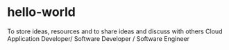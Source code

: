 # hello-world
To store ideas, resources and to share ideas and discuss with others
Cloud Application Developer/ Software Developer / Software Engineer
